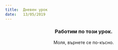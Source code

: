 ```yaml
---
title:  Дневен урок
date:   13/05/2019
---
```


### <center>Работим по този урок.</center>
<center>Моля, върнете се по-късно.</center>
